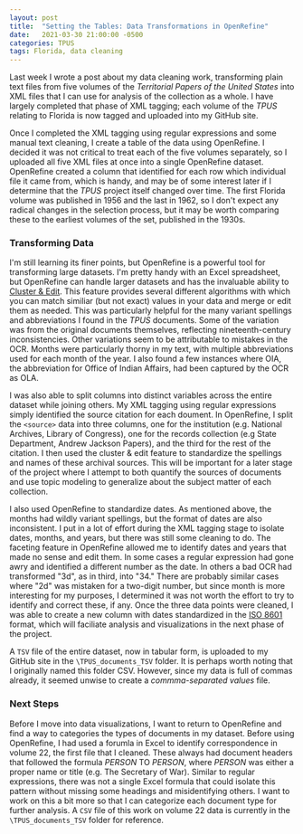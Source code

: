 ```yaml
---
layout: post
title:  "Setting the Tables: Data Transformations in OpenRefine"
date:   2021-03-30 21:00:00 -0500
categories: TPUS
tags: Florida, data cleaning
---
```


Last week I wrote a post about my data cleaning work, transforming plain text files from five volumes of the *Territorial Papers of the United States* into XML files that I can use for analysis of the collection as a whole. I have largely completed that phase of XML tagging; each volume of the *TPUS* relating to Florida is now tagged and uploaded into my GitHub site. 

Once I completed the XML tagging using regular expressions and some manual text cleaning, I create a table of the data using OpenRefine. I decided it was not critical to treat each of the five volumes separately, so I uploaded all five XML files at once into a single OpenRefine dataset. OpenRefine created a column that identified for each row which individual file it came from, which is handy, and may be of some interest later if I determine that the *TPUS* project itself changed over time. The first Florida volume was published in 1956 and the last in 1962, so I don't expect any radical changes in the selection process, but it may be worth comparing these to the earliest volumes of the set, published in the 1930s.

### Transforming Data

I'm still learning its finer points, but OpenRefine is a powerful tool for transforming large datasets. I'm pretty handy with an Excel spreadsheet, but OpenRefine can handle larger datasets and has the invaluable ability to [Cluster & Edit](https://docs.openrefine.org/manual/cellediting/#cluster-and-edit). This feature provides several different algorithms with which you can match similiar (but not exact) values in your data and merge or edit them as needed. This was particularly helpful for the many variant spellings and abbreviations I found in the *TPUS* documents. Some of the variation was from the original documents themselves, reflecting nineteenth-century inconsistencies. Other variations seem to be attributable to mistakes in the OCR. Months were particularly thorny in my text, with multiple abbreviations used for each month of the year. I also found a few instances where OIA, the abbreviation for Office of Indian Affairs, had been captured by the OCR as OLA.

I was also able to split columns into distinct variables across the entire dataset while joining others. My XML tagging using regular expressions simply identified the source citation for each doument. In OpenRefine, I split the ``<source>`` data into three columns, one for the institution (e.g. National Archives, Library of Congress), one for the records collection (e.g State Department, Andrew Jackson Papers), and the third for the rest of the citation. I then used the cluster & edit feature to standardize the spellings and names of these archival sources. This will be important for a later stage of the project where I attempt to both quantify the sources of documents and use topic modeling to generalize about the subject matter of each collection. 

I also used OpenRefine to standardize dates. As mentioned above, the months had wildly variant spellings, but the format of dates are also inconsistent. I put in a lot of effort during the XML tagging stage to isolate dates, months, and years, but there was still some cleaning to do. The faceting feature in OpenRefine allowed me to identify dates and years that made no sense and edit them. In some cases a regular expression had gone awry and identified a different number as the date. In others a bad OCR had transformed "3d", as in third, into "34." There are probably similar cases where "2d" was mistaken for a two-digit number, but since month is more interesting for my purposes, I determined it was not worth the effort to try to identify and correct these, if any. Once the three data points were cleaned, I was able to create a new column with dates standardized in the [ISO 8601](https://en.wikipedia.org/wiki/ISO_8601) format, which will faciliate analysis and visualizations in the next phase of the project.

A ``TSV`` file of the entire dataset, now in tabular form, is uploaded to my GitHub site in the ``\TPUS_documents_TSV`` folder. It is perhaps worth noting that I originally named this folder CSV. However, since my data is full of commas already, it seemed unwise to create a *commma-separated values* file.

### Next Steps

Before I move into data visualizations, I want to return to OpenRefine and find a way to categories the types of documents in my dataset. Before using OpenRefine, I had used a forumla in Excel to identify correspondence in volume 22, the first file that I cleaned. These always had document headers that followed the formula *PERSON* TO *PERSON*, where *PERSON* was either a proper name or title (e.g. The Secretary of War). Similar to regular expressions, there was not a single Excel formula that could isolate this pattern without missing some headings and misidentifying others. I want to work on this a bit more so that I can categorize each document type for further analysis. A ``CSV`` file of this work on volume 22 data is currently in the ``\TPUS_documents_TSV`` folder for reference.
